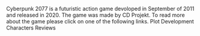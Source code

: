 Cyberpunk 2077 is a futuristic action game devoloped in September of 2011 and released in 2020. The game was made by CD Projekt. To read more about the game please click on one of the following links. Plot Development Characters Reviews
